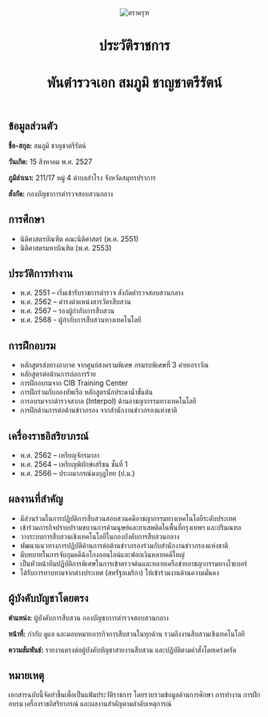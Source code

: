 </html>
  <header>
    <img src="https://upload.wikimedia.org/wikipedia/commons/6/6b/Emblem_of_Thailand.svg" alt="ตราครุฑ">
    <h1>ประวัติราชการ</h1>
    <h1>พันตำรวจเอก สมภูมิ ชาญชาตรีรัตน์</h1>
  </header>

  <h2>ข้อมูลส่วนตัว</h2>
  <p><strong>ชื่อ-สกุล:</strong> สมภูมิ ชาญชาตรีรัตน์</p>
  <p><strong>วันเกิด:</strong> 15 สิงหาคม พ.ศ. 2527</p>
  <p><strong>ภูมิลำเนา:</strong> 211/17 หมู่ 4 ตำบลสำโรง จังหวัดสมุทรปราการ</p>
  <p><strong>สังกัด:</strong> กองบัญชาการตำรวจสอบสวนกลาง</p>

  <h2>การศึกษา</h2>
  <ul>
    <li>นิติศาสตรบัณฑิต คณะนิติศาสตร์ (พ.ศ. 2551)</li>
    <li>นิติศาสตรมหาบัณฑิต (พ.ศ. 2553)</li>
  </ul>

  <h2>ประวัติการทำงาน</h2>
  <ul>
    <li>พ.ศ. 2551 – เริ่มเข้ารับราชการตำรวจ สังกัดตำรวจสอบสวนกลาง</li>
    <li>พ.ศ. 2562 – ดำรงตำแหน่งสารวัตรสืบสวน</li>
    <li>พ.ศ. 2567 – รองผู้กำกับการสืบสวน</li> 
    <li>พ.ศ. 2568 - ผู้กำกับการสืบสวนทางเทคโนโลยี</li>
  </ul>

  <h2>การฝึกอบรม</h2>
  <ul>
    <li>หลักสูตรส่งทางอากาศ จากศูนย์สงครามพิเศษ กรมรบพิเศษที่ 3 ค่ายเอราวัณ</li>
    <li>หลักสูตรต่อต้านการก่อการร้าย</li>
    <li>การฝึกอบรมจาก CIB Training Center</li>
    <li>การฝึกร่วมกับกองทัพเรือ หลักสูตรนักประดาน้ำขั้นต้น</li>
    <li>การอบรมจากตำรวจสากล (Interpol) ด้านอาชญากรรมทางเทคโนโลยี</li>
    <li>การฝึกด้านการต่อต้านข่าวกรอง จากสำนักงานข่าวกรองแห่งชาติ</li>
  </ul>

  <h2>เครื่องราชอิสริยาภรณ์</h2>
  <ul>
    <li>พ.ศ. 2562 – เหรียญจักรมาลา</li>
    <li>พ.ศ. 2564 – เหรียญพิทักษ์เสรีชน ชั้นที่ 1</li>
    <li>พ.ศ. 2566 – ประถมาภรณ์มงกุฎไทย (ป.ม.)</li>
  </ul>

  <h2>ผลงานที่สำคัญ</h2>
  <ul>
    <li>มีส่วนร่วมในการปฏิบัติการสืบสวนสอบสวนคดีอาชญากรรมทางเทคโนโลยีระดับประเทศ</li>
    <li>เข้าร่วมภารกิจปราบปรามขบวนการค้ามนุษย์และยาเสพติดในพื้นที่กรุงเทพฯ และปริมณฑล</li>
    <li>วางระบบการสืบสวนเชิงเทคโนโลยีในกองบังคับการสืบสวนกลาง</li>
    <li>พัฒนาแนวทางการปฏิบัติด้านการต่อต้านข่าวกรองร่วมกับสำนักงานข่าวกรองแห่งชาติ</li>
    <li>มีบทบาทในการจับกุมคดีฉ้อโกงออนไลน์และฟอกเงินหลายคดีใหญ่</li>
    <li>เป็นหัวหน้าทีมปฏิบัติการพิเศษในการเข้าตรวจค้นและทลายเครือข่ายอาชญากรรมทางไซเบอร์</li>
    <li>ได้รับการทาบทามจากต่างประเทศ (สหรัฐอเมริกา) ให้เข้าร่วมงานด้านความมั่นคง</li>
  </ul>

  <h2>ผู้บังคับบัญชาโดยตรง</h2>
  <p><strong>ตำแหน่ง:</strong> ผู้บังคับการสืบสวน กองบัญชาการตำรวจสอบสวนกลาง</p>
  <p><strong>หน้าที่:</strong> กำกับ ดูแล และมอบหมายภารกิจการสืบสวนในทุกด้าน รวมถึงงานสืบสวนเชิงเทคโนโลยี</p>
  <p><strong>ความสัมพันธ์:</strong> รายงานตรงต่อผู้บังคับบัญชาสายงานสืบสวน และปฏิบัติตามคำสั่งโดยเคร่งครัด</p>

  <h2>หมายเหตุ</h2>
  <p>เอกสารฉบับนี้จัดทำขึ้นเพื่อเป็นแฟ้มประวัติราชการ โดยรวบรวมข้อมูลด้านการศึกษา การทำงาน การฝึกอบรม เครื่องราชอิสริยาภรณ์ และผลงานสำคัญตามลำดับเหตุการณ์</p>

</body>
</html>
